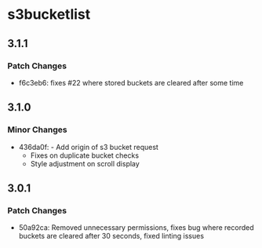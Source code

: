 # s3bucketlist

## 3.1.1

### Patch Changes

- f6c3eb6: fixes #22 where stored buckets are cleared after some time

## 3.1.0

### Minor Changes

- 436da0f: - Add origin of s3 bucket request
  - Fixes on duplicate bucket checks
  - Style adjustment on scroll display

## 3.0.1

### Patch Changes

- 50a92ca: Removed unnecessary permissions, fixes bug where recorded buckets are cleared after 30 seconds, fixed linting issues
